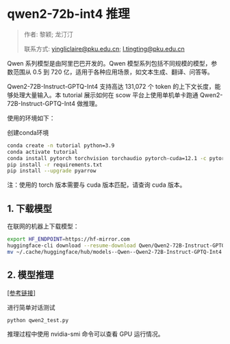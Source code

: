 # qwen2-72b-int4 推理

> 作者: 黎颖; 龙汀汀
>
> 联系方式: yingliclaire@pku.edu.cn;   l.tingting@pku.edu.cn


Qwen 系列模型是由阿里巴巴开发的。Qwen 模型系列包括不同规模的模型，参数范围从 0.5 到 720 亿，适用于各种应用场景，如文本生成、翻译、问答等。

Qwen2-72B-Instruct-GPTQ-Int4 支持高达 131,072 个 token 的上下文长度，能够处理大量输入。本 tutorial 展示如何在 scow 平台上使用单机单卡跑通 Qwen2-72B-Instruct-GPTQ-Int4 做推理。


使用的环境如下：

创建conda环境

```bash
conda create -n tutorial python=3.9
conda activate tutorial
conda install pytorch torchvision torchaudio pytorch-cuda=12.1 -c pytorch -c nvidia
pip install -r requirements.txt
pip install --upgrade pyarrow
```

注：使用的 torch 版本需要与 cuda 版本匹配，请查询 cuda 版本。

## 1. 下载模型

在联网的机器上下载模型：

```bash
export HF_ENDPOINT=https://hf-mirror.com
huggingface-cli download --resume-download Qwen/Qwen2-72B-Instruct-GPTQ-Int4
mv ~/.cache/huggingface/hub/models--Qwen--Qwen2-72B-Instruct-GPTQ-Int4 models/
```

## 2. 模型推理

[[参考链接]](https://huggingface.co/Qwen/Qwen2-72B-Instruct-GPTQ-Int4)

进行简单对话测试

```bash
python qwen2_test.py
```

推理过程中使用 nvidia-smi 命令可以查看 GPU 运行情况。
